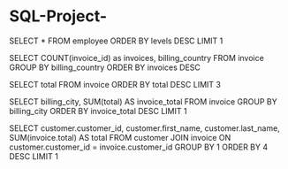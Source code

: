 # SQL-Project-
SELECT * FROM employee
ORDER BY levels DESC
LIMIT 1

SELECT COUNT(invoice_id) as invoices, billing_country FROM invoice
GROUP BY billing_country
ORDER BY invoices DESC

SELECT total FROM invoice
ORDER BY total DESC
LIMIT 3

SELECT billing_city, SUM(total) AS invoice_total FROM invoice
GROUP BY billing_city
ORDER BY invoice_total DESC
LIMIT 1

SELECT customer.customer_id, customer.first_name, customer.last_name, SUM(invoice.total) AS total FROM customer
JOIN invoice ON customer.customer_id = invoice.customer_id
GROUP BY 1
ORDER BY 4 DESC
LIMIT 1
